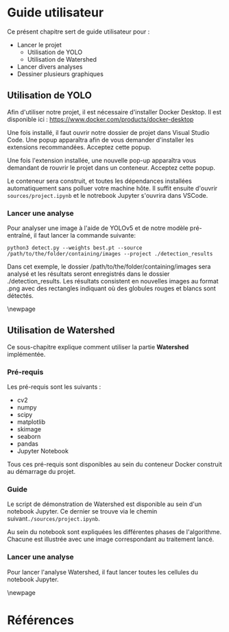 # Guide utilisateur

Ce présent chapitre sert de guide utilisateur pour :

- Lancer le projet
  - Utilisation de YOLO
  - Utilisation de Watershed
- Lancer divers analyses
- Dessiner plusieurs graphiques

## Utilisation de YOLO

Afin d'utiliser notre projet, il est nécessaire d'installer Docker Desktop. Il est disponible ici : https://www.docker.com/products/docker-desktop

Une fois installé, il faut ouvrir notre dossier de projet dans Visual Studio Code. Une popup apparaîtra afin de vous demander d'installer les extensions recommandées. Acceptez cette popup.

Une fois l'extension installée, une nouvelle pop-up apparaîtra vous demandant de rouvrir le projet dans un conteneur. Acceptez cette popup.

Le conteneur sera construit, et toutes les dépendances installées automatiquement sans polluer votre machine hôte. Il suffit ensuite d'ouvrir `sources/project.ipynb` et le notrebook Jupyter s'ouvrira dans VSCode.

### Lancer une analyse

Pour analyser une image à l'aide de YOLOv5 et de notre modèle pré-entraîné, il faut lancer la commande suivante:

```
python3 detect.py --weights best.pt --source /path/to/the/folder/containing/images --project ./detection_results
```

Dans cet exemple, le dossier /path/to/the/folder/containing/images sera analysé et les résultats seront enregistrés dans le dossier ./detection_results. Les résultats consistent en nouvelles images au format .png avec des rectangles indiquant où des globules rouges et blancs sont détectés.

\newpage

## Utilisation de Watershed

Ce sous-chapitre explique comment utiliser la partie **Watershed** implémentée.

### Pré-requis

Les pré-requis sont les suivants :

- cv2
- numpy
- scipy
- matplotlib
- skimage
- seaborn
- pandas
- Jupyter Notebook

Tous ces pré-requis sont disponibles au sein du conteneur Docker construit au démarrage du projet.

### Guide

Le script de démonstration de Watershed est disponible au sein d'un notebook Jupyter.
Ce dernier se trouve via le chemin suivant`./sources/project.ipynb`.

Au sein du notebook sont expliquées les différentes phases de l'algorithme.
Chacune est illustrée avec une image correspondant au traitement lancé.

### Lancer une analyse

Pour lancer l'analyse Watershed, il faut lancer toutes les cellules du notebook Jupyter.

\newpage

# Références
